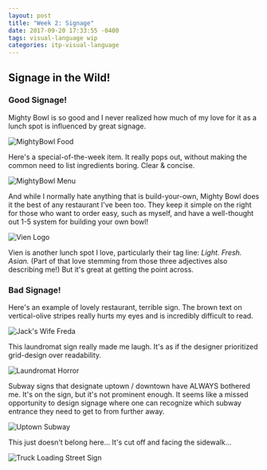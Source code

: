 ```yaml
---
layout: post
title: "Week 2: Signage"
date: 2017-09-20 17:33:55 -0400
tags: visual-language wip
categories: itp-visual-language
---
```


Signage in the Wild!
--------------------

### Good Signage!

Mighty Bowl is so good and I never realized how much of my love for it as a lunch spot is influenced by great signage.

![MightyBowl Food](/assets/img/visual-language/signage/mightybowl-food.jpg)

Here's a special-of-the-week item. It really pops out, without making the common need to list ingredients boring. Clear & concise.

![MightyBowl Menu](/assets/img/visual-language/signage/mightybowl-menu.jpg)

And while I normally hate anything that is build-your-own, Mighty Bowl does it the best of any restaurant I've been too. They keep it simple on the right for those who want to order easy, such as myself, and have a well-thought out 1-5 system for building your own bowl!

![Vien Logo](/assets/img/visual-language/signage/vien-logo.jpg)

Vien is another lunch spot I love, particularly their tag line: _Light. Fresh. Asian._ (Part of that love stemming from those three adjectives also describing me!) But it's great at getting the point across.

### Bad Signage!

Here's an example of lovely restaurant, terrible sign. The brown text on vertical-olive stripes really hurts my eyes and is incredibly difficult to read.

![Jack's Wife Freda](/assets/img/visual-language/signage/jacks-wife-freda.jpg)

This laundromat sign really made me laugh. It's as if the designer prioritized grid-design over readability.

![Laundromat Horror](/assets/img/visual-language/signage/laundromat-horror.jpg)

Subway signs that designate uptown / downtown have ALWAYS bothered me. It's on the sign, but it's not prominent enough. It seems like a missed opportunity to design signage where one can recognize which subway entrance they need to get to from further away.

![Uptown Subway](/assets/img/visual-language/signage/subway-uptown.jpg)

This just doesn't belong here... It's cut off and facing the sidewalk...

![Truck Loading Street Sign](/assets/img/visual-language/signage/street-sign-truck-loading.jpg)
